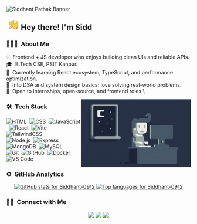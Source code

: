 ![Siddhant Pathak Banner](https://capsule-render.vercel.app/api?text=%20I'm%20Siddhant%20Pathak%20👋&animation=fadeIn&type=waving&color=gradient&height=180&fontAlignY=40)

<img alt="Hand Wave" src="https://raw.githubusercontent.com/AVS1508/AVS1508/master/assets/Hand%20Wave.gif" width='40' align="left"/><h2>Hey there! I'm Sidd</h2>

### 👨🏻‍💻 &nbsp;About Me

💡 &nbsp;Frontend + JS developer who enjoys building clean UIs and reliable APIs.\
🎓 &nbsp;B.Tech CSE, PSIT Kanpur.\
🌱 &nbsp;Currently learning React ecosystem, TypeScript, and performance optimization.\
🧩 &nbsp;Into DSA and system design basics; love solving real-world problems.\
💬 &nbsp;Open to internships, open-source, and frontend roles.\

<img alt="Night Coding" src="https://raw.githubusercontent.com/AVS1508/AVS1508/master/assets/Night-Coding.gif" align="right"/>

### 🛠 &nbsp;Tech Stack

![HTML](https://img.shields.io/badge/-HTML-05122A?style=flat&logo=HTML5)&nbsp;
![CSS](https://img.shields.io/badge/-CSS-05122A?style=flat&logo=CSS3&logoColor=1572B6)&nbsp;
![JavaScript](https://img.shields.io/badge/-JavaScript-05122A?style=flat&logo=javascript)&nbsp;
![React](https://img.shields.io/badge/-React-05122A?style=flat&logo=react)&nbsp;
![Vite](https://img.shields.io/badge/-Vite-05122A?style=flat&logo=vite)&nbsp;
![TailwindCSS](https://img.shields.io/badge/-Tailwind_CSS-05122A?style=flat&logo=tailwindcss)&nbsp;\
![Node.js](https://img.shields.io/badge/-Node.js-05122A?style=flat&logo=node.js)&nbsp;
![Express](https://img.shields.io/badge/-Express-05122A?style=flat&logo=express)&nbsp;
![MongoDB](https://img.shields.io/badge/-MongoDB-05122A?style=flat&logo=mongodb)&nbsp;
![MySQL](https://img.shields.io/badge/-MySQL-05122A?style=flat&logo=mysql)&nbsp;\
![Git](https://img.shields.io/badge/-Git-05122A?style=flat&logo=git)&nbsp;
![GitHub](https://img.shields.io/badge/-GitHub-05122A?style=flat&logo=github)&nbsp;
![Docker](https://img.shields.io/badge/-Docker-05122A?style=flat&logo=docker)&nbsp;
![VS Code](https://img.shields.io/badge/-VS%20Code-05122A?style=flat&logo=visual-studio-code)


### ⚙️ &nbsp;GitHub Analytics

<p align="center">
<a href="https://github.com/Siddhant-0912">
  <img height="180em" src="https://github-readme-stats-eight-theta.vercel.app/api?username=Siddhant-0912&show_icons=true&theme=algolia&include_all_commits=true&count_private=true" alt="GitHub stats for Siddhant-0912"/>
  <img height="180em" src="https://github-readme-stats-eight-theta.vercel.app/api/top-langs/?username=Siddhant-0912&layout=compact&langs_count=8&theme=algolia" alt="Top languages for Siddhant-0912"/>
</a>
</p>

### 🤝🏻 &nbsp;Connect with Me

<p align="center">
<a href="https://www.linkedin.com/in/siddhant091200/"><img src="https://img.shields.io/badge/-Siddhant%20Pathak-0077B5?style=flat&logo=Linkedin&logoColor=white"/></a>
<a href="https://github.com/Siddhant-0912"><img src="https://img.shields.io/badge/-@Siddhant--0912-181717?style=flat&logo=github&logoColor=white" /></a>
<a href="mailto:2k23csaiml2310996@gmail.com"><img src="https://img.shields.io/badge/-2k23csaiml2310996@gmail.com-D14836?style=flat&logo=Gmail&logoColor=white"/></a>
</p>
